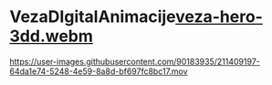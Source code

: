 # VezaDIgitalAnimacije[veza-hero-3dd.webm](https://user-images.githubusercontent.com/90183935/210874551-3af87207-11cd-4005-b3bf-a8dea1287841.webm)


https://user-images.githubusercontent.com/90183935/211409197-64da1e74-5248-4e59-8a8d-bf697fc8bc17.mov

